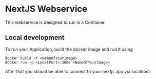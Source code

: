 # NextJS Webservice

This webservice is designed to run in a Container.

## Local development
To run your Application, build the docker image and run it using
```
docker build -t <NameOfYourImage> .
docker run -p <LocalPort>:3000 <NameOfYourImage>
```

After that you should be able to connect to your nextjs app via localhost:<LocalPort>

